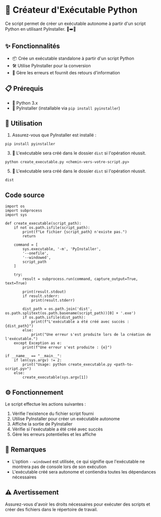 # 🚀 Créateur d'Exécutable Python

Ce script permet de créer un exécutable autonome à partir d'un script Python en utilisant PyInstaller. 🐍➡️💼

## ✨ Fonctionnalités

- 📦 Crée un exécutable standalone à partir d'un script Python
- 🛠️ Utilise PyInstaller pour la conversion
- 🚦 Gère les erreurs et fournit des retours d'information

## 📋 Prérequis

- 🐍 Python 3.x
- 🔧 PyInstaller (installable via `pip install pyinstaller`)

## 🚀 Utilisation

1. Assurez-vous que PyInstaller est installé :
```
pip install pyinstaller
```

3. 🎉 L'exécutable sera créé dans le dossier `dist` si l'opération réussit.
```
python create_executable.py <chemin-vers-votre-script.py>
```

5. 💪 L'exécutable sera créé dans le dossier `dist` si l'opération réussit.
```
dist
```

## Code source

```
import os
import subprocess
import sys

def create_executable(script_path):
    if not os.path.isfile(script_path):
        print(f"Le fichier {script_path} n'existe pas.")
        return

    command = [
        sys.executable, '-m', 'PyInstaller',
        '--onefile',
        '--windowed',
        script_path
    ]

    try:
        result = subprocess.run(command, capture_output=True, text=True)

        print(result.stdout)
        if result.stderr:
            print(result.stderr)

        dist_path = os.path.join('dist', os.path.splitext(os.path.basename(script_path))[0] + '.exe')
        if os.path.isfile(dist_path):
            print(f"L'exécutable a été créé avec succès : {dist_path}")
        else:
            print("Une erreur s'est produite lors de la création de l'exécutable.")
    except Exception as e:
        print(f"Une erreur s'est produite : {e}")

if __name__ == "__main__":
    if len(sys.argv) != 2:
        print("Usage: python create_executable.py <path-to-script.py>")
    else:
        create_executable(sys.argv[1])
```


## ⚙️ Fonctionnement

Le script effectue les actions suivantes :

1. Vérifie l'existence du fichier script fourni
2. Utilise PyInstaller pour créer un exécutable autonome
3. Affiche la sortie de PyInstaller
4. Vérifie si l'exécutable a été créé avec succès
5. Gère les erreurs potentielles et les affiche

## 💬 Remarques

- L'option `--windowed` est utilisée, ce qui signifie que l'exécutable ne montrera pas de console lors de son exécution
- L'exécutable créé sera autonome et contiendra toutes les dépendances nécessaires

## ⚠️ Avertissement

Assurez-vous d'avoir les droits nécessaires pour exécuter des scripts et créer des fichiers dans le répertoire de travail.
